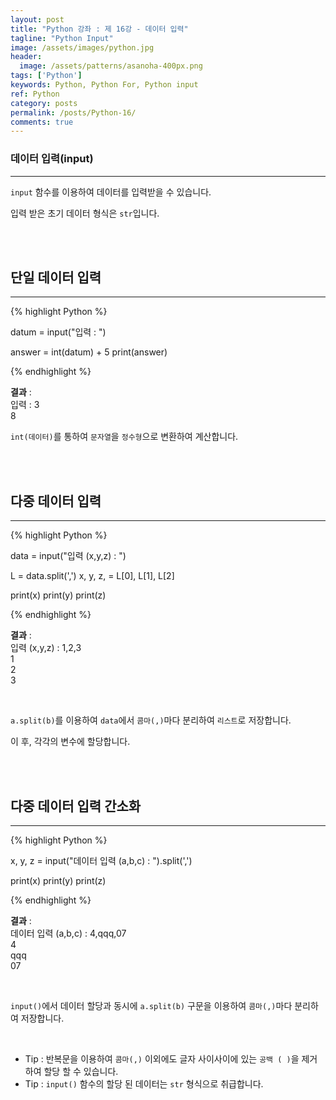 ```yaml
---
layout: post
title: "Python 강좌 : 제 16강 - 데이터 입력"
tagline: "Python Input"
image: /assets/images/python.jpg
header:
  image: /assets/patterns/asanoha-400px.png
tags: ['Python']
keywords: Python, Python For, Python input
ref: Python
category: posts
permalink: /posts/Python-16/
comments: true
---
```


### 데이터 입력(input) ###
----------

`input` 함수를 이용하여 데이터를 입력받을 수 있습니다.

입력 받은 초기 데이터 형식은 `str`입니다.

<br>
<br>

## 단일 데이터 입력 ##
----------

{% highlight Python %}

datum = input("입력 : ")

answer = int(datum) + 5
print(answer)

{% endhighlight %}

**결과**
:    
입력 : 3<br>
8

`int(데이터)`를 통하여 `문자열`을 `정수형`으로 변환하여 계산합니다.

<br>
<br>

## 다중 데이터 입력 ##
----------

{% highlight Python %}

data = input("입력 (x,y,z) : ")

L = data.split(',')
x, y, z, = L[0], L[1], L[2]

print(x)
print(y)
print(z)

{% endhighlight %}

**결과**
:    
입력 (x,y,z) : 1,2,3<br>
1<br>
2<br>
3

<br>

`a.split(b)`를 이용하여 `data`에서 `콤마(,)`마다 분리하여 `리스트`로 저장합니다.

이 후, 각각의 변수에 할당합니다.

<br>
<br>

## 다중 데이터 입력 간소화 ##
----------

{% highlight Python %}

x, y, z = input("데이터 입력 (a,b,c) : ").split(',')

print(x)
print(y)
print(z)

{% endhighlight %}

**결과**
:    
데이터 입력 (a,b,c) : 4,qqq,07<br>
4<br>
qqq<br>
07

<br>

`input()`에서 데이터 할당과 동시에 `a.split(b)` 구문을 이용하여 `콤마(,)`마다 분리하여 저장합니다.

<br>

* Tip : 반복문을 이용하여 `콤마(,)` 이외에도 글자 사이사이에 있는 `공백 ( )`을 제거하여 할당 할 수 있습니다.
* Tip : `input()` 함수의 할당 된 데이터는 `str` 형식으로 취급합니다.
